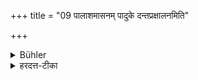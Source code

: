 +++
title = "09 पालाशमासनम् पादुके दन्तप्रक्षालनमिति"

+++

<details><summary>Bühler</summary>

9. Let him avoid to use a seat, clogs, sticks for cleaning the teeth, (and other utensils) made of Palāśa-wood.
</details>

<details><summary>हरदत्त-टीका</summary>

## सूत्रम्
पालाशमासनं पादुके दन्तप्रक्षालनमिति च वर्जयेत् ॥ ९ ॥  
## टिप्पनी
पालाशमासनादि वर्जयेत् । दन्तप्रक्षालनं दन्तकाष्ठम् । इतिशब्दः प्रकारे। तेनाऽन्यदपि गृहोपकरणं पालाशं वर्जयेत् ॥ ६ ॥
</details>
